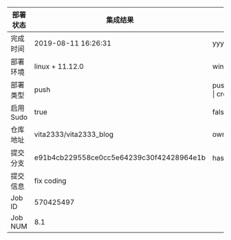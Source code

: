 部署状态 | 集成结果 | 参考值
---|---|---
完成时间 | 2019-08-11 16:26:31 | yyyy-mm-dd hh:mm:ss
部署环境 | linux + 11.12.0 | window \| linux + stable
部署类型 | push | push \| pull_request \| api \| cron
启用Sudo | true | false \| true
仓库地址 | vita2333/vita2333_blog | owner_name/repo_name
提交分支 | e91b4cb229558ce0cc5e64239c30f42428964e1b | hash 16位
提交信息 | fix coding |
Job ID   | 570425497 |
Job NUM  | 8.1 |
